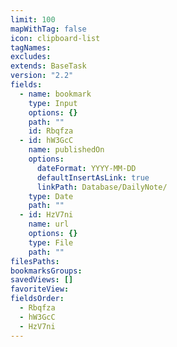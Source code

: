 ```yaml
---
limit: 100
mapWithTag: false
icon: clipboard-list
tagNames: 
excludes: 
extends: BaseTask
version: "2.2"
fields:
  - name: bookmark
    type: Input
    options: {}
    path: ""
    id: Rbqfza
  - id: hW3GcC
    name: publishedOn
    options:
      dateFormat: YYYY-MM-DD
      defaultInsertAsLink: true
      linkPath: Database/DailyNote/
    type: Date
    path: ""
  - id: HzV7ni
    name: url
    options: {}
    type: File
    path: ""
filesPaths: 
bookmarksGroups: 
savedViews: []
favoriteView: 
fieldsOrder:
  - Rbqfza
  - hW3GcC
  - HzV7ni
---
```

